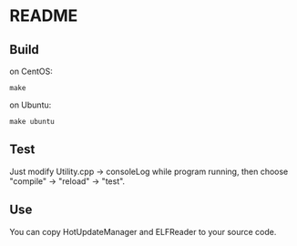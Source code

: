 # README

## Build

on CentOS:

```
make
```

on Ubuntu:

```
make ubuntu
```

## Test

Just modify Utility.cpp -> consoleLog while program running, then choose "compile" -> "reload" -> "test".

## Use

You can copy HotUpdateManager and ELFReader to your source code.
